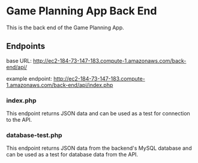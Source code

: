 # Game Planning App Back End

This is the back end of the Game Planning App.

## Endpoints

base URL: http://ec2-184-73-147-183.compute-1.amazonaws.com/back-end/api/

example endpoint: http://ec2-184-73-147-183.compute-1.amazonaws.com/back-end/api/index.php

### index.php

This endpoint returns JSON data and can be used as a test for connection to the API.

### database-test.php

This endpoint returns JSON data from the backend's MySQL database and can be used as a test for database data from the API.
